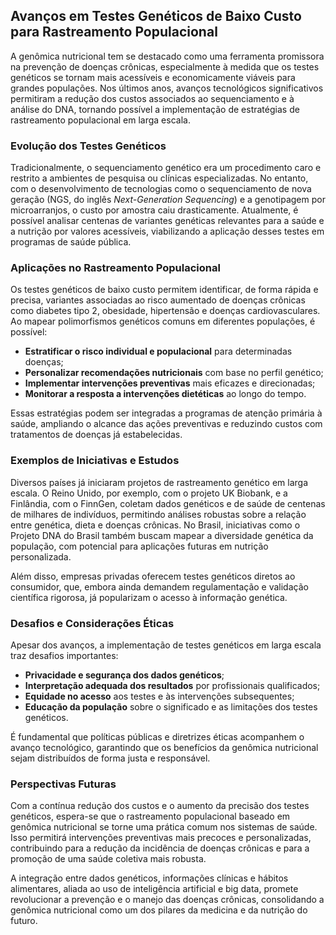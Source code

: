 
## Avanços em Testes Genéticos de Baixo Custo para Rastreamento Populacional

A genômica nutricional tem se destacado como uma ferramenta promissora na prevenção de doenças crônicas, especialmente à medida que os testes genéticos se tornam mais acessíveis e economicamente viáveis para grandes populações. Nos últimos anos, avanços tecnológicos significativos permitiram a redução dos custos associados ao sequenciamento e à análise do DNA, tornando possível a implementação de estratégias de rastreamento populacional em larga escala.

### Evolução dos Testes Genéticos

Tradicionalmente, o sequenciamento genético era um procedimento caro e restrito a ambientes de pesquisa ou clínicas especializadas. No entanto, com o desenvolvimento de tecnologias como o sequenciamento de nova geração (NGS, do inglês *Next-Generation Sequencing*) e a genotipagem por microarranjos, o custo por amostra caiu drasticamente. Atualmente, é possível analisar centenas de variantes genéticas relevantes para a saúde e a nutrição por valores acessíveis, viabilizando a aplicação desses testes em programas de saúde pública.

### Aplicações no Rastreamento Populacional

Os testes genéticos de baixo custo permitem identificar, de forma rápida e precisa, variantes associadas ao risco aumentado de doenças crônicas como diabetes tipo 2, obesidade, hipertensão e doenças cardiovasculares. Ao mapear polimorfismos genéticos comuns em diferentes populações, é possível:

- **Estratificar o risco individual e populacional** para determinadas doenças;
- **Personalizar recomendações nutricionais** com base no perfil genético;
- **Implementar intervenções preventivas** mais eficazes e direcionadas;
- **Monitorar a resposta a intervenções dietéticas** ao longo do tempo.

Essas estratégias podem ser integradas a programas de atenção primária à saúde, ampliando o alcance das ações preventivas e reduzindo custos com tratamentos de doenças já estabelecidas.

### Exemplos de Iniciativas e Estudos

Diversos países já iniciaram projetos de rastreamento genético em larga escala. O Reino Unido, por exemplo, com o projeto UK Biobank, e a Finlândia, com o FinnGen, coletam dados genéticos e de saúde de centenas de milhares de indivíduos, permitindo análises robustas sobre a relação entre genética, dieta e doenças crônicas. No Brasil, iniciativas como o Projeto DNA do Brasil também buscam mapear a diversidade genética da população, com potencial para aplicações futuras em nutrição personalizada.

Além disso, empresas privadas oferecem testes genéticos diretos ao consumidor, que, embora ainda demandem regulamentação e validação científica rigorosa, já popularizam o acesso à informação genética.

### Desafios e Considerações Éticas

Apesar dos avanços, a implementação de testes genéticos em larga escala traz desafios importantes:

- **Privacidade e segurança dos dados genéticos**;
- **Interpretação adequada dos resultados** por profissionais qualificados;
- **Equidade no acesso** aos testes e às intervenções subsequentes;
- **Educação da população** sobre o significado e as limitações dos testes genéticos.

É fundamental que políticas públicas e diretrizes éticas acompanhem o avanço tecnológico, garantindo que os benefícios da genômica nutricional sejam distribuídos de forma justa e responsável.

### Perspectivas Futuras

Com a contínua redução dos custos e o aumento da precisão dos testes genéticos, espera-se que o rastreamento populacional baseado em genômica nutricional se torne uma prática comum nos sistemas de saúde. Isso permitirá intervenções preventivas mais precoces e personalizadas, contribuindo para a redução da incidência de doenças crônicas e para a promoção de uma saúde coletiva mais robusta.

A integração entre dados genéticos, informações clínicas e hábitos alimentares, aliada ao uso de inteligência artificial e big data, promete revolucionar a prevenção e o manejo das doenças crônicas, consolidando a genômica nutricional como um dos pilares da medicina e da nutrição do futuro.
```

